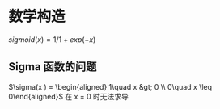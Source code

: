 

# 数学构造

$sigmoid(x) = 1/1+exp(-x)$

## Sigma 函数的问题

$\sigma(x ) = \begin{aligned} 1\quad  x &gt; 0 \\ 0\quad x \leq 0\end{aligned}$
在 x = 0 时无法求导

